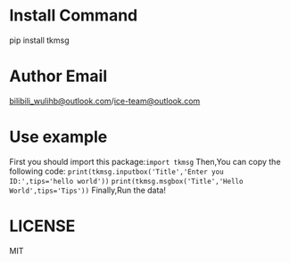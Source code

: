 # Install Command
pip install tkmsg

# Author Email
bilibili_wulihb@outlook.com/ice-team@outlook.com

# Use example
First you should import this package:`import tkmsg`
Then,You can copy the following code:
`print(tkmsg.inputbox('Title','Enter you ID:',tips='hello world'))`
`print(tkmsg.msgbox('Title','Hello World',tips='Tips'))`
Finally,Run the data!

# LICENSE
MIT